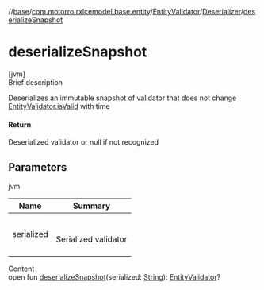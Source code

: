 //[base](../../../index.md)/[com.motorro.rxlcemodel.base.entity](../../index.md)/[EntityValidator](../index.md)/[Deserializer](index.md)/[deserializeSnapshot](deserialize-snapshot.md)



# deserializeSnapshot  
[jvm]  
Brief description  


Deserializes an immutable snapshot of validator that does not change [EntityValidator.isValid](../is-valid.md) with time



#### Return  


Deserialized validator or null if not recognized



## Parameters  
  
jvm  
  
|  Name|  Summary| 
|---|---|
| serialized| <br><br>Serialized validator<br><br>
  
  
Content  
open fun [deserializeSnapshot](deserialize-snapshot.md)(serialized: [String](https://kotlinlang.org/api/latest/jvm/stdlib/kotlin/-string/index.html)): [EntityValidator](../index.md)?  



